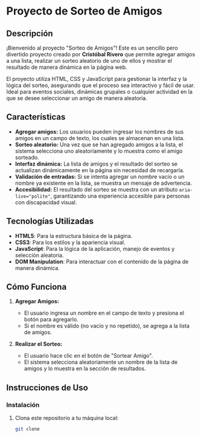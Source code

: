 # Proyecto de Sorteo de Amigos

## Descripción

¡Bienvenido al proyecto "Sorteo de Amigos"! Este es un sencillo pero divertido proyecto creado por **Cristóbal Rivero** que permite agregar amigos a una lista, realizar un sorteo aleatorio de uno de ellos y mostrar el resultado de manera dinámica en la página web.

El proyecto utiliza HTML, CSS y JavaScript para gestionar la interfaz y la lógica del sorteo, asegurando que el proceso sea interactivo y fácil de usar. Ideal para eventos sociales, dinámicas grupales o cualquier actividad en la que se desee seleccionar un amigo de manera aleatoria.

## Características

- **Agregar amigos:** Los usuarios pueden ingresar los nombres de sus amigos en un campo de texto, los cuales se almacenan en una lista.
- **Sorteo aleatorio:** Una vez que se han agregado amigos a la lista, el sistema selecciona uno aleatoriamente y lo muestra como el amigo sorteado.
- **Interfaz dinámica:** La lista de amigos y el resultado del sorteo se actualizan dinámicamente en la página sin necesidad de recargarla.
- **Validación de entradas:** Si se intenta agregar un nombre vacío o un nombre ya existente en la lista, se muestra un mensaje de advertencia.
- **Accesibilidad:** El resultado del sorteo se muestra con un atributo `aria-live="polite"`, garantizando una experiencia accesible para personas con discapacidad visual.

## Tecnologías Utilizadas

- **HTML5**: Para la estructura básica de la página.
- **CSS3**: Para los estilos y la apariencia visual.
- **JavaScript**: Para la lógica de la aplicación, manejo de eventos y selección aleatoria.
- **DOM Manipulation**: Para interactuar con el contenido de la página de manera dinámica.

## Cómo Funciona

1. **Agregar Amigos:**
   - El usuario ingresa un nombre en el campo de texto y presiona el botón para agregarlo.
   - Si el nombre es válido (no vacío y no repetido), se agrega a la lista de amigos.
   
2. **Realizar el Sorteo:**
   - El usuario hace clic en el botón de "Sortear Amigo".
   - El sistema selecciona aleatoriamente un nombre de la lista de amigos y lo muestra en la sección de resultados.

## Instrucciones de Uso

### Instalación

1. Clona este repositorio a tu máquina local:
   ```bash
   git clone 
